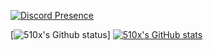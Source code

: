 [![Discord Presence](https://lanyard.cnrad.dev/api/1067225878829998101)](https://discord.com/users/1067225878829998101)


[![510x's Github status](https://github-readme-streak-stats.herokuapp.com/?user=Cherrylock&theme=dark)]
[![510x's GitHub stats](https://github-readme-stats.vercel.app/api?username=Cherrylock&bg_color=1e1e2e&text_color=cdd6f4&icon_color=cba6f7&title_color=94e2d5)](https://github.com/Cherrylock/github-readme-stats)
